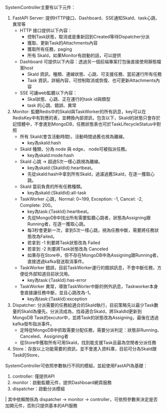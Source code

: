SystemController主要有以下元件：
1. FastAPI Server: 提供HTTP接口、Dashboard、SSE通知Skald、task心跳、異常等
    - HTTP 接口提供以下內容：
        - 控制Task狀態，取消或是重新回到Created等待Dispatcher分派
        - 獲取、更新Task的Attachments內容
        - 獲取所有任務，paging
        - 所有 Skald，如果Monitor有啟動的話，可以提供
    - Dashboard 可提供以下內容：透過另一個前端專案打包後直接使用靜態檔案host
        - Skald 資訊，種類、連線狀態、心跳、可支援任務、當前運行所有任務
        - Task 資訊，詳細內容，可控制取消或恢復、也可更新Attachments內容
    - SSE 可讓web監聽以下內容：
        - Skal狀態、心跳、正在運行的task id與類型
        - task 的心跳、錯誤、異常
2. Monitor: 監聽Redis中的Skald與TaskWorker的所有訊息，key可以在RedisKey中有對應的表，並轉換內部資訊，包含以下，Skald的狀態只會存於記憶體中，不會進到MongoDB，任務狀態表也可於TaskLifecycleStatus中對照
    - 所有 Skald(會含活動時間)，活動時間過舊也視為離線。
        - key為skald:hash
    - Skald 種類，分為 node 與 edge， node可被指派任務。
        - key為skald:mode:hash
    - Skald 心跳 -> 超過5次一樣心跳視為離線。
        - key為skald:{SkaldId}:heartbeat。
        - 先從skald:hash中拿到所有Skald，過濾過舊Skald，在逐一獲取心跳。
    - Skald 當前負責的所有任務種類。
        - key為skald:{SkaldId}:all-task
    - TaskWorker 心跳，Normal: 0~199, Exception: -1, Cancel: -2, Complete: 200。 
        - key為task:{TaskId}:heartbeat。
        - 先從MongoDB中找出所有需要監聽心跳者，狀態為Assigning跟Running者，在逐一獲取心跳。
        - 每3秒會更新一次，拿到5次一樣心跳，視為任務中斷，需要將任務狀態改為Failed。
        - 若拿到 -1 則要將Task狀態改為 Failed
        - 若拿到 -2 則要將Task狀態改為 Canceled
        - 如果存在Store中，但不存在MongoDB中為Assigning跟Running者，直接透過kafka發送取消事件。
    - TaskWorker 錯誤，目前TaskWorker運行的錯誤訊息，不會中斷任務，方便從外部知道目前狀況用。
        - key為task:{TaskId}:has-error
    - TaskWorker 異常，導致TaskWorler中斷的例外訊息，Taskworker本身會直接讓任務中斷，並且心跳改為-1。
        - key為task:{TaskId}:exception
3. Dispatcher: 分派需要的任務給適合的Skald執行，目前策略先以最少Task數量的Skald為優先。分派流成為，找尋適合Skald，將SkaldId更新到MongoDB Task的excutor中，並將Task的狀態改為Assigning，最後在透過kafka發布指派事件。
    - 定時從MongoDB中抓取需要分配任務，需要分派判定：狀態非Running、Canceled、Assigning者
    - 從Store中獲取所有可用Skald，找到能支援Task且最為空閒者分派任務
4. Store：存放以上功能需要的資訊，並不會進入資料庫，目前可分為Skald跟Task的Store，


SystemController可依照參數執行不同的模組，並起使用FastAPI為基礎：
1. controller: 僅提供API
2. monitor：啟動監聽元件，提供Dashboard網頁服務
3. dispatcher：啟動分派模組

| 其中依賴關係為 dispatcher -> monitor -> controller，可依照參數來決定是否加開元件，否則只提供基本的API服務